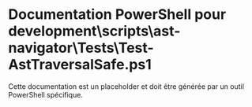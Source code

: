 # Documentation PowerShell pour development\scripts\ast-navigator\Tests\Test-AstTraversalSafe.ps1

Cette documentation est un placeholder et doit être générée par un outil PowerShell spécifique.
